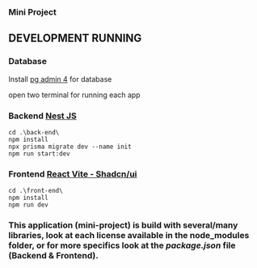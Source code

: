 ### Mini Project

## DEVELOPMENT RUNNING
   ### Database
   Install [pg admin 4](https://www.pgadmin.org/download/pgadmin-4-windows/) for database
   
   open two terminal for running each app
   ### Backend [Nest JS](https://docs.nestjs.com/)
    cd .\back-end\
    npm install
    npx prisma migrate dev --name init
    npm run start:dev

   ### Frontend [React Vite - Shadcn/ui](https://docs.nestjs.com/](https://ui.shadcn.com/))
    cd .\front-end\
    npm install
    npm run dev



### This application (mini-project) is build with several/many libraries, look at each license available in the node_modules folder, or for more specifics look at the *package.json* file (Backend & Frontend). 

